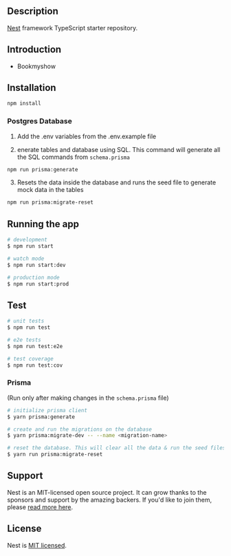 ## Description

[Nest](https://github.com/nestjs/nest) framework TypeScript starter repository.

## Introduction

- Bookmyshow

## Installation

```bash
npm install
```

### Postgres Database

1. Add the .env variables from the .env.example file

2. enerate tables and database using SQL. This command will generate all the SQL commands from `schema.prisma`

```bash
npm run prisma:generate
```

3. Resets the data inside the database and runs the seed file to generate mock data in the tables

```bash
npm run prisma:migrate-reset
```

## Running the app

```bash
# development
$ npm run start

# watch mode
$ npm run start:dev

# production mode
$ npm run start:prod
```

## Test

```bash
# unit tests
$ npm run test

# e2e tests
$ npm run test:e2e

# test coverage
$ npm run test:cov
```

### Prisma

(Run only after making changes in the `schema.prisma` file)

```bash
# initialize prisma client
$ yarn prisma:generate

# create and run the migrations on the database
$ yarn prisma:migrate-dev -- --name <migration-name>

# reset the database. This will clear all the data & run the seed files adding mock data in the database
$ yarn run prisma:migrate-reset
```

## Support

Nest is an MIT-licensed open source project. It can grow thanks to the sponsors and support by the amazing backers. If you'd like to join them, please [read more here](https://docs.nestjs.com/support).

## License

Nest is [MIT licensed](LICENSE).
